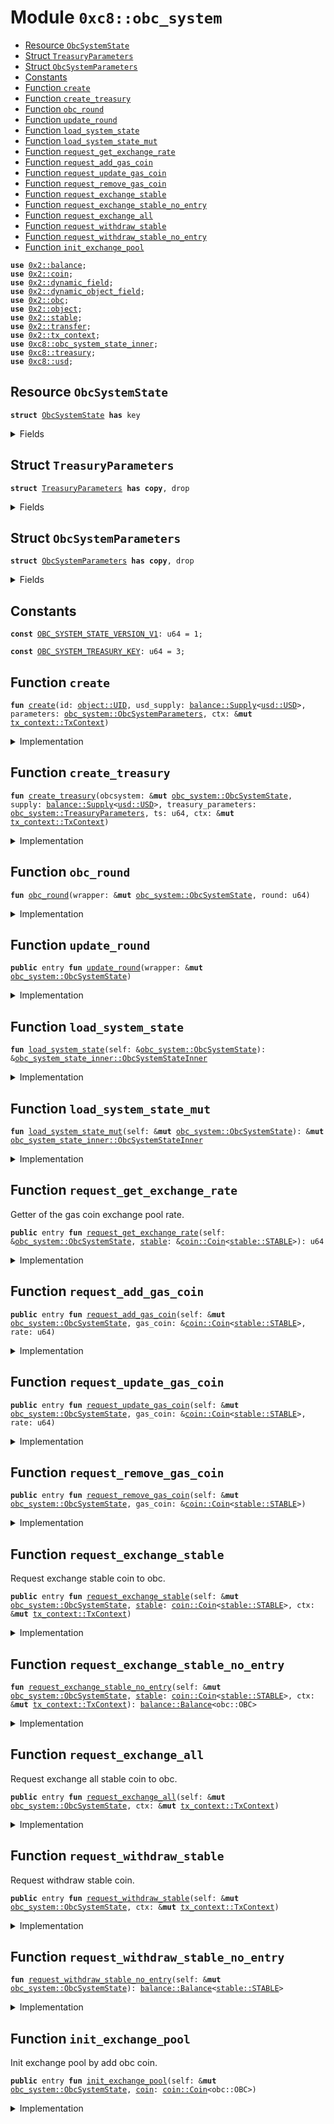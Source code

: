 
<a name="0xc8_obc_system"></a>

# Module `0xc8::obc_system`



-  [Resource `ObcSystemState`](#0xc8_obc_system_ObcSystemState)
-  [Struct `TreasuryParameters`](#0xc8_obc_system_TreasuryParameters)
-  [Struct `ObcSystemParameters`](#0xc8_obc_system_ObcSystemParameters)
-  [Constants](#@Constants_0)
-  [Function `create`](#0xc8_obc_system_create)
-  [Function `create_treasury`](#0xc8_obc_system_create_treasury)
-  [Function `obc_round`](#0xc8_obc_system_obc_round)
-  [Function `update_round`](#0xc8_obc_system_update_round)
-  [Function `load_system_state`](#0xc8_obc_system_load_system_state)
-  [Function `load_system_state_mut`](#0xc8_obc_system_load_system_state_mut)
-  [Function `request_get_exchange_rate`](#0xc8_obc_system_request_get_exchange_rate)
-  [Function `request_add_gas_coin`](#0xc8_obc_system_request_add_gas_coin)
-  [Function `request_update_gas_coin`](#0xc8_obc_system_request_update_gas_coin)
-  [Function `request_remove_gas_coin`](#0xc8_obc_system_request_remove_gas_coin)
-  [Function `request_exchange_stable`](#0xc8_obc_system_request_exchange_stable)
-  [Function `request_exchange_stable_no_entry`](#0xc8_obc_system_request_exchange_stable_no_entry)
-  [Function `request_exchange_all`](#0xc8_obc_system_request_exchange_all)
-  [Function `request_withdraw_stable`](#0xc8_obc_system_request_withdraw_stable)
-  [Function `request_withdraw_stable_no_entry`](#0xc8_obc_system_request_withdraw_stable_no_entry)
-  [Function `init_exchange_pool`](#0xc8_obc_system_init_exchange_pool)


<pre><code><b>use</b> <a href="../../../.././build/Sui/docs/balance.md#0x2_balance">0x2::balance</a>;
<b>use</b> <a href="../../../.././build/Sui/docs/coin.md#0x2_coin">0x2::coin</a>;
<b>use</b> <a href="../../../.././build/Sui/docs/dynamic_field.md#0x2_dynamic_field">0x2::dynamic_field</a>;
<b>use</b> <a href="../../../.././build/Sui/docs/dynamic_object_field.md#0x2_dynamic_object_field">0x2::dynamic_object_field</a>;
<b>use</b> <a href="../../../.././build/Sui/docs/obc.md#0x2_obc">0x2::obc</a>;
<b>use</b> <a href="../../../.././build/Sui/docs/object.md#0x2_object">0x2::object</a>;
<b>use</b> <a href="../../../.././build/Sui/docs/stable.md#0x2_stable">0x2::stable</a>;
<b>use</b> <a href="../../../.././build/Sui/docs/transfer.md#0x2_transfer">0x2::transfer</a>;
<b>use</b> <a href="../../../.././build/Sui/docs/tx_context.md#0x2_tx_context">0x2::tx_context</a>;
<b>use</b> <a href="obc_system_state_inner.md#0xc8_obc_system_state_inner">0xc8::obc_system_state_inner</a>;
<b>use</b> <a href="treasury.md#0xc8_treasury">0xc8::treasury</a>;
<b>use</b> <a href="usd.md#0xc8_usd">0xc8::usd</a>;
</code></pre>



<a name="0xc8_obc_system_ObcSystemState"></a>

## Resource `ObcSystemState`



<pre><code><b>struct</b> <a href="obc_system.md#0xc8_obc_system_ObcSystemState">ObcSystemState</a> <b>has</b> key
</code></pre>



<details>
<summary>Fields</summary>


<dl>
<dt>
<code>id: <a href="../../../.././build/Sui/docs/object.md#0x2_object_UID">object::UID</a></code>
</dt>
<dd>

</dd>
<dt>
<code>version: u64</code>
</dt>
<dd>

</dd>
</dl>


</details>

<a name="0xc8_obc_system_TreasuryParameters"></a>

## Struct `TreasuryParameters`



<pre><code><b>struct</b> <a href="obc_system.md#0xc8_obc_system_TreasuryParameters">TreasuryParameters</a> <b>has</b> <b>copy</b>, drop
</code></pre>



<details>
<summary>Fields</summary>


<dl>
<dt>
<code>position_number: u32</code>
</dt>
<dd>

</dd>
<dt>
<code>tick_spacing: u32</code>
</dt>
<dd>

</dd>
<dt>
<code>initialize_price: u128</code>
</dt>
<dd>

</dd>
</dl>


</details>

<a name="0xc8_obc_system_ObcSystemParameters"></a>

## Struct `ObcSystemParameters`



<pre><code><b>struct</b> <a href="obc_system.md#0xc8_obc_system_ObcSystemParameters">ObcSystemParameters</a> <b>has</b> <b>copy</b>, drop
</code></pre>



<details>
<summary>Fields</summary>


<dl>
<dt>
<code>treasury_parameters: <a href="obc_system.md#0xc8_obc_system_TreasuryParameters">obc_system::TreasuryParameters</a></code>
</dt>
<dd>

</dd>
<dt>
<code>chain_start_timestamp_ms: u64</code>
</dt>
<dd>

</dd>
</dl>


</details>

<a name="@Constants_0"></a>

## Constants


<a name="0xc8_obc_system_OBC_SYSTEM_STATE_VERSION_V1"></a>



<pre><code><b>const</b> <a href="obc_system.md#0xc8_obc_system_OBC_SYSTEM_STATE_VERSION_V1">OBC_SYSTEM_STATE_VERSION_V1</a>: u64 = 1;
</code></pre>



<a name="0xc8_obc_system_OBC_SYSTEM_TREASURY_KEY"></a>



<pre><code><b>const</b> <a href="obc_system.md#0xc8_obc_system_OBC_SYSTEM_TREASURY_KEY">OBC_SYSTEM_TREASURY_KEY</a>: u64 = 3;
</code></pre>



<a name="0xc8_obc_system_create"></a>

## Function `create`



<pre><code><b>fun</b> <a href="obc_system.md#0xc8_obc_system_create">create</a>(id: <a href="../../../.././build/Sui/docs/object.md#0x2_object_UID">object::UID</a>, usd_supply: <a href="../../../.././build/Sui/docs/balance.md#0x2_balance_Supply">balance::Supply</a>&lt;<a href="usd.md#0xc8_usd_USD">usd::USD</a>&gt;, parameters: <a href="obc_system.md#0xc8_obc_system_ObcSystemParameters">obc_system::ObcSystemParameters</a>, ctx: &<b>mut</b> <a href="../../../.././build/Sui/docs/tx_context.md#0x2_tx_context_TxContext">tx_context::TxContext</a>)
</code></pre>



<details>
<summary>Implementation</summary>


<pre><code><b>fun</b> <a href="obc_system.md#0xc8_obc_system_create">create</a>(
    id: UID,
    usd_supply: Supply&lt;USD&gt;,
    parameters: <a href="obc_system.md#0xc8_obc_system_ObcSystemParameters">ObcSystemParameters</a>,
    ctx: &<b>mut</b> TxContext,    ){
    <b>let</b> inner_state = <a href="obc_system_state_inner.md#0xc8_obc_system_state_inner_create_inner_state">obc_system_state_inner::create_inner_state</a>(ctx);
    <b>let</b> self = <a href="obc_system.md#0xc8_obc_system_ObcSystemState">ObcSystemState</a> {
        id,
        version: <a href="obc_system.md#0xc8_obc_system_OBC_SYSTEM_STATE_VERSION_V1">OBC_SYSTEM_STATE_VERSION_V1</a>
    };

    <a href="../../../.././build/Sui/docs/dynamic_field.md#0x2_dynamic_field_add">dynamic_field::add</a>(&<b>mut</b> self.id, <a href="obc_system.md#0xc8_obc_system_OBC_SYSTEM_STATE_VERSION_V1">OBC_SYSTEM_STATE_VERSION_V1</a>, inner_state);

    <a href="obc_system.md#0xc8_obc_system_create_treasury">create_treasury</a>(
        &<b>mut</b> self,
        usd_supply,
        parameters.treasury_parameters,
        parameters.chain_start_timestamp_ms,
        ctx
    );
    <a href="../../../.././build/Sui/docs/transfer.md#0x2_transfer_share_object">transfer::share_object</a>(self);
}
</code></pre>



</details>

<a name="0xc8_obc_system_create_treasury"></a>

## Function `create_treasury`



<pre><code><b>fun</b> <a href="obc_system.md#0xc8_obc_system_create_treasury">create_treasury</a>(obcsystem: &<b>mut</b> <a href="obc_system.md#0xc8_obc_system_ObcSystemState">obc_system::ObcSystemState</a>, supply: <a href="../../../.././build/Sui/docs/balance.md#0x2_balance_Supply">balance::Supply</a>&lt;<a href="usd.md#0xc8_usd_USD">usd::USD</a>&gt;, treasury_parameters: <a href="obc_system.md#0xc8_obc_system_TreasuryParameters">obc_system::TreasuryParameters</a>, ts: u64, ctx: &<b>mut</b> <a href="../../../.././build/Sui/docs/tx_context.md#0x2_tx_context_TxContext">tx_context::TxContext</a>)
</code></pre>



<details>
<summary>Implementation</summary>


<pre><code><b>fun</b> <a href="obc_system.md#0xc8_obc_system_create_treasury">create_treasury</a>(
    obcsystem: &<b>mut</b> <a href="obc_system.md#0xc8_obc_system_ObcSystemState">ObcSystemState</a>,
    supply: Supply&lt;USD&gt;,
    treasury_parameters: <a href="obc_system.md#0xc8_obc_system_TreasuryParameters">TreasuryParameters</a>,
    ts: u64,
    ctx: &<b>mut</b> TxContext
)
{
    <b>let</b> t = <a href="treasury.md#0xc8_treasury_create_treasury">treasury::create_treasury</a>(ctx);
    <a href="../../../.././build/Sui/docs/dynamic_object_field.md#0x2_dynamic_object_field_add">dynamic_object_field::add</a>(&<b>mut</b> obcsystem.id, <a href="obc_system.md#0xc8_obc_system_OBC_SYSTEM_TREASURY_KEY">OBC_SYSTEM_TREASURY_KEY</a>, t);

    <b>let</b> mut_t = <a href="../../../.././build/Sui/docs/dynamic_object_field.md#0x2_dynamic_object_field_borrow_mut">dynamic_object_field::borrow_mut</a>&lt;u64, <a href="treasury.md#0xc8_treasury_Treasury">treasury::Treasury</a>&gt;(
        &<b>mut</b> obcsystem.id,
        <a href="obc_system.md#0xc8_obc_system_OBC_SYSTEM_TREASURY_KEY">OBC_SYSTEM_TREASURY_KEY</a>
    );
    // create <a href="obc.md#0xc8_obc">obc</a>-<a href="usd.md#0xc8_usd">usd</a> pool
    <a href="treasury.md#0xc8_treasury_create_vault">treasury::create_vault</a>&lt;OBC, USD, USD&gt;(
        mut_t,
        supply,
        treasury_parameters.position_number,
        treasury_parameters.tick_spacing,
        treasury_parameters.initialize_price,
        ts,
        ctx,
    );
}
</code></pre>



</details>

<a name="0xc8_obc_system_obc_round"></a>

## Function `obc_round`



<pre><code><b>fun</b> <a href="obc_system.md#0xc8_obc_system_obc_round">obc_round</a>(wrapper: &<b>mut</b> <a href="obc_system.md#0xc8_obc_system_ObcSystemState">obc_system::ObcSystemState</a>, round: u64)
</code></pre>



<details>
<summary>Implementation</summary>


<pre><code><b>fun</b> <a href="obc_system.md#0xc8_obc_system_obc_round">obc_round</a>(
    wrapper: &<b>mut</b> <a href="obc_system.md#0xc8_obc_system_ObcSystemState">ObcSystemState</a>,
    round:u64
){
    <b>let</b> inner_state = <a href="obc_system.md#0xc8_obc_system_load_system_state_mut">load_system_state_mut</a>(wrapper);
    <a href="obc_system_state_inner.md#0xc8_obc_system_state_inner_update_round">obc_system_state_inner::update_round</a>(inner_state, round);
}
</code></pre>



</details>

<a name="0xc8_obc_system_update_round"></a>

## Function `update_round`



<pre><code><b>public</b> entry <b>fun</b> <a href="obc_system.md#0xc8_obc_system_update_round">update_round</a>(wrapper: &<b>mut</b> <a href="obc_system.md#0xc8_obc_system_ObcSystemState">obc_system::ObcSystemState</a>)
</code></pre>



<details>
<summary>Implementation</summary>


<pre><code><b>public</b> entry <b>fun</b> <a href="obc_system.md#0xc8_obc_system_update_round">update_round</a>(
    wrapper: &<b>mut</b> <a href="obc_system.md#0xc8_obc_system_ObcSystemState">ObcSystemState</a>,
){
    <a href="obc_system.md#0xc8_obc_system_obc_round">obc_round</a>(wrapper,200)
}
</code></pre>



</details>

<a name="0xc8_obc_system_load_system_state"></a>

## Function `load_system_state`



<pre><code><b>fun</b> <a href="obc_system.md#0xc8_obc_system_load_system_state">load_system_state</a>(self: &<a href="obc_system.md#0xc8_obc_system_ObcSystemState">obc_system::ObcSystemState</a>): &<a href="obc_system_state_inner.md#0xc8_obc_system_state_inner_ObcSystemStateInner">obc_system_state_inner::ObcSystemStateInner</a>
</code></pre>



<details>
<summary>Implementation</summary>


<pre><code><b>fun</b> <a href="obc_system.md#0xc8_obc_system_load_system_state">load_system_state</a>(
    self: &<a href="obc_system.md#0xc8_obc_system_ObcSystemState">ObcSystemState</a>
): &ObcSystemStateInner {
   <a href="../../../.././build/Sui/docs/dynamic_field.md#0x2_dynamic_field_borrow">dynamic_field::borrow</a>(&self.id, self.version)
}
</code></pre>



</details>

<a name="0xc8_obc_system_load_system_state_mut"></a>

## Function `load_system_state_mut`



<pre><code><b>fun</b> <a href="obc_system.md#0xc8_obc_system_load_system_state_mut">load_system_state_mut</a>(self: &<b>mut</b> <a href="obc_system.md#0xc8_obc_system_ObcSystemState">obc_system::ObcSystemState</a>): &<b>mut</b> <a href="obc_system_state_inner.md#0xc8_obc_system_state_inner_ObcSystemStateInner">obc_system_state_inner::ObcSystemStateInner</a>
</code></pre>



<details>
<summary>Implementation</summary>


<pre><code><b>fun</b> <a href="obc_system.md#0xc8_obc_system_load_system_state_mut">load_system_state_mut</a>(
    self: &<b>mut</b> <a href="obc_system.md#0xc8_obc_system_ObcSystemState">ObcSystemState</a>
): &<b>mut</b> ObcSystemStateInner {
    <a href="../../../.././build/Sui/docs/dynamic_field.md#0x2_dynamic_field_borrow_mut">dynamic_field::borrow_mut</a>(&<b>mut</b> self.id, self.version)
}
</code></pre>



</details>

<a name="0xc8_obc_system_request_get_exchange_rate"></a>

## Function `request_get_exchange_rate`

Getter of the gas coin exchange pool rate.


<pre><code><b>public</b> entry <b>fun</b> <a href="obc_system.md#0xc8_obc_system_request_get_exchange_rate">request_get_exchange_rate</a>(self: &<a href="obc_system.md#0xc8_obc_system_ObcSystemState">obc_system::ObcSystemState</a>, <a href="../../../.././build/Sui/docs/stable.md#0x2_stable">stable</a>: &<a href="../../../.././build/Sui/docs/coin.md#0x2_coin_Coin">coin::Coin</a>&lt;<a href="../../../.././build/Sui/docs/stable.md#0x2_stable_STABLE">stable::STABLE</a>&gt;): u64
</code></pre>



<details>
<summary>Implementation</summary>


<pre><code><b>public</b> entry <b>fun</b> <a href="obc_system.md#0xc8_obc_system_request_get_exchange_rate">request_get_exchange_rate</a>(
    self: &<a href="obc_system.md#0xc8_obc_system_ObcSystemState">ObcSystemState</a>,
    <a href="../../../.././build/Sui/docs/stable.md#0x2_stable">stable</a>: &Coin&lt;STABLE&gt;
): u64 {
    <b>let</b> inner_state = <a href="obc_system.md#0xc8_obc_system_load_system_state">load_system_state</a>(self);
    <a href="obc_system_state_inner.md#0xc8_obc_system_state_inner_requst_get_exchange_rate">obc_system_state_inner::requst_get_exchange_rate</a>&lt;STABLE&gt;(inner_state, <a href="../../../.././build/Sui/docs/stable.md#0x2_stable">stable</a>)
}
</code></pre>



</details>

<a name="0xc8_obc_system_request_add_gas_coin"></a>

## Function `request_add_gas_coin`



<pre><code><b>public</b> entry <b>fun</b> <a href="obc_system.md#0xc8_obc_system_request_add_gas_coin">request_add_gas_coin</a>(self: &<b>mut</b> <a href="obc_system.md#0xc8_obc_system_ObcSystemState">obc_system::ObcSystemState</a>, gas_coin: &<a href="../../../.././build/Sui/docs/coin.md#0x2_coin_Coin">coin::Coin</a>&lt;<a href="../../../.././build/Sui/docs/stable.md#0x2_stable_STABLE">stable::STABLE</a>&gt;, rate: u64)
</code></pre>



<details>
<summary>Implementation</summary>


<pre><code><b>public</b> entry <b>fun</b> <a href="obc_system.md#0xc8_obc_system_request_add_gas_coin">request_add_gas_coin</a>(
    self: &<b>mut</b> <a href="obc_system.md#0xc8_obc_system_ObcSystemState">ObcSystemState</a>,
    gas_coin: &Coin&lt;STABLE&gt;,
    rate: u64,
) {
    <b>let</b> inner_state = <a href="obc_system.md#0xc8_obc_system_load_system_state_mut">load_system_state_mut</a>(self);
    <a href="obc_system_state_inner.md#0xc8_obc_system_state_inner_request_add_gas_coin">obc_system_state_inner::request_add_gas_coin</a>(inner_state, gas_coin, rate)
}
</code></pre>



</details>

<a name="0xc8_obc_system_request_update_gas_coin"></a>

## Function `request_update_gas_coin`



<pre><code><b>public</b> entry <b>fun</b> <a href="obc_system.md#0xc8_obc_system_request_update_gas_coin">request_update_gas_coin</a>(self: &<b>mut</b> <a href="obc_system.md#0xc8_obc_system_ObcSystemState">obc_system::ObcSystemState</a>, gas_coin: &<a href="../../../.././build/Sui/docs/coin.md#0x2_coin_Coin">coin::Coin</a>&lt;<a href="../../../.././build/Sui/docs/stable.md#0x2_stable_STABLE">stable::STABLE</a>&gt;, rate: u64)
</code></pre>



<details>
<summary>Implementation</summary>


<pre><code><b>public</b> entry <b>fun</b> <a href="obc_system.md#0xc8_obc_system_request_update_gas_coin">request_update_gas_coin</a>(
    self: &<b>mut</b> <a href="obc_system.md#0xc8_obc_system_ObcSystemState">ObcSystemState</a>,
    gas_coin: &Coin&lt;STABLE&gt;,
    rate: u64,
) {
    <b>let</b> inner_state = <a href="obc_system.md#0xc8_obc_system_load_system_state_mut">load_system_state_mut</a>(self);
    <a href="obc_system_state_inner.md#0xc8_obc_system_state_inner_request_update_gas_coin">obc_system_state_inner::request_update_gas_coin</a>(inner_state, gas_coin, rate)
}
</code></pre>



</details>

<a name="0xc8_obc_system_request_remove_gas_coin"></a>

## Function `request_remove_gas_coin`



<pre><code><b>public</b> entry <b>fun</b> <a href="obc_system.md#0xc8_obc_system_request_remove_gas_coin">request_remove_gas_coin</a>(self: &<b>mut</b> <a href="obc_system.md#0xc8_obc_system_ObcSystemState">obc_system::ObcSystemState</a>, gas_coin: &<a href="../../../.././build/Sui/docs/coin.md#0x2_coin_Coin">coin::Coin</a>&lt;<a href="../../../.././build/Sui/docs/stable.md#0x2_stable_STABLE">stable::STABLE</a>&gt;)
</code></pre>



<details>
<summary>Implementation</summary>


<pre><code><b>public</b> entry <b>fun</b> <a href="obc_system.md#0xc8_obc_system_request_remove_gas_coin">request_remove_gas_coin</a>(
    self: &<b>mut</b> <a href="obc_system.md#0xc8_obc_system_ObcSystemState">ObcSystemState</a>,
    gas_coin: &Coin&lt;STABLE&gt;,
) {
    <b>let</b> inner_state = <a href="obc_system.md#0xc8_obc_system_load_system_state_mut">load_system_state_mut</a>(self);
    <a href="obc_system_state_inner.md#0xc8_obc_system_state_inner_request_remove_gas_coin">obc_system_state_inner::request_remove_gas_coin</a>(inner_state, gas_coin)
}
</code></pre>



</details>

<a name="0xc8_obc_system_request_exchange_stable"></a>

## Function `request_exchange_stable`

Request exchange stable coin to obc.


<pre><code><b>public</b> entry <b>fun</b> <a href="obc_system.md#0xc8_obc_system_request_exchange_stable">request_exchange_stable</a>(self: &<b>mut</b> <a href="obc_system.md#0xc8_obc_system_ObcSystemState">obc_system::ObcSystemState</a>, <a href="../../../.././build/Sui/docs/stable.md#0x2_stable">stable</a>: <a href="../../../.././build/Sui/docs/coin.md#0x2_coin_Coin">coin::Coin</a>&lt;<a href="../../../.././build/Sui/docs/stable.md#0x2_stable_STABLE">stable::STABLE</a>&gt;, ctx: &<b>mut</b> <a href="../../../.././build/Sui/docs/tx_context.md#0x2_tx_context_TxContext">tx_context::TxContext</a>)
</code></pre>



<details>
<summary>Implementation</summary>


<pre><code><b>public</b> entry <b>fun</b> <a href="obc_system.md#0xc8_obc_system_request_exchange_stable">request_exchange_stable</a>(
    self: &<b>mut</b> <a href="obc_system.md#0xc8_obc_system_ObcSystemState">ObcSystemState</a>,
    <a href="../../../.././build/Sui/docs/stable.md#0x2_stable">stable</a>: Coin&lt;STABLE&gt;,
    ctx: &<b>mut</b> TxContext,
) {
    <b>let</b> <a href="../../../.././build/Sui/docs/balance.md#0x2_balance">balance</a> = <a href="obc_system.md#0xc8_obc_system_request_exchange_stable_no_entry">request_exchange_stable_no_entry</a>(self, <a href="../../../.././build/Sui/docs/stable.md#0x2_stable">stable</a>, ctx);
    <a href="../../../.././build/Sui/docs/transfer.md#0x2_transfer_public_transfer">transfer::public_transfer</a>(<a href="../../../.././build/Sui/docs/coin.md#0x2_coin_from_balance">coin::from_balance</a>(<a href="../../../.././build/Sui/docs/balance.md#0x2_balance">balance</a>, ctx), <a href="../../../.././build/Sui/docs/tx_context.md#0x2_tx_context_sender">tx_context::sender</a>(ctx));
}
</code></pre>



</details>

<a name="0xc8_obc_system_request_exchange_stable_no_entry"></a>

## Function `request_exchange_stable_no_entry`



<pre><code><b>fun</b> <a href="obc_system.md#0xc8_obc_system_request_exchange_stable_no_entry">request_exchange_stable_no_entry</a>(self: &<b>mut</b> <a href="obc_system.md#0xc8_obc_system_ObcSystemState">obc_system::ObcSystemState</a>, <a href="../../../.././build/Sui/docs/stable.md#0x2_stable">stable</a>: <a href="../../../.././build/Sui/docs/coin.md#0x2_coin_Coin">coin::Coin</a>&lt;<a href="../../../.././build/Sui/docs/stable.md#0x2_stable_STABLE">stable::STABLE</a>&gt;, ctx: &<b>mut</b> <a href="../../../.././build/Sui/docs/tx_context.md#0x2_tx_context_TxContext">tx_context::TxContext</a>): <a href="../../../.././build/Sui/docs/balance.md#0x2_balance_Balance">balance::Balance</a>&lt;obc::OBC&gt;
</code></pre>



<details>
<summary>Implementation</summary>


<pre><code><b>fun</b> <a href="obc_system.md#0xc8_obc_system_request_exchange_stable_no_entry">request_exchange_stable_no_entry</a>(
    self: &<b>mut</b> <a href="obc_system.md#0xc8_obc_system_ObcSystemState">ObcSystemState</a>,
    <a href="../../../.././build/Sui/docs/stable.md#0x2_stable">stable</a>: Coin&lt;STABLE&gt;,
    ctx: &<b>mut</b> TxContext,
): Balance&lt;OBC&gt; {
    <b>let</b> inner_state = <a href="obc_system.md#0xc8_obc_system_load_system_state_mut">load_system_state_mut</a>(self);
    <a href="obc_system_state_inner.md#0xc8_obc_system_state_inner_request_exchange_stable">obc_system_state_inner::request_exchange_stable</a>(inner_state, <a href="../../../.././build/Sui/docs/stable.md#0x2_stable">stable</a>, ctx)
}
</code></pre>



</details>

<a name="0xc8_obc_system_request_exchange_all"></a>

## Function `request_exchange_all`

Request exchange all stable coin to obc.


<pre><code><b>public</b> entry <b>fun</b> <a href="obc_system.md#0xc8_obc_system_request_exchange_all">request_exchange_all</a>(self: &<b>mut</b> <a href="obc_system.md#0xc8_obc_system_ObcSystemState">obc_system::ObcSystemState</a>, ctx: &<b>mut</b> <a href="../../../.././build/Sui/docs/tx_context.md#0x2_tx_context_TxContext">tx_context::TxContext</a>)
</code></pre>



<details>
<summary>Implementation</summary>


<pre><code><b>public</b> entry <b>fun</b> <a href="obc_system.md#0xc8_obc_system_request_exchange_all">request_exchange_all</a>(
    self: &<b>mut</b> <a href="obc_system.md#0xc8_obc_system_ObcSystemState">ObcSystemState</a>,
    ctx: &<b>mut</b> TxContext,
) {
    <b>let</b> inner_state = <a href="obc_system.md#0xc8_obc_system_load_system_state_mut">load_system_state_mut</a>(self);
    <a href="obc_system_state_inner.md#0xc8_obc_system_state_inner_request_exchange_all">obc_system_state_inner::request_exchange_all</a>(inner_state, ctx)
}
</code></pre>



</details>

<a name="0xc8_obc_system_request_withdraw_stable"></a>

## Function `request_withdraw_stable`

Request withdraw stable coin.


<pre><code><b>public</b> entry <b>fun</b> <a href="obc_system.md#0xc8_obc_system_request_withdraw_stable">request_withdraw_stable</a>(self: &<b>mut</b> <a href="obc_system.md#0xc8_obc_system_ObcSystemState">obc_system::ObcSystemState</a>, ctx: &<b>mut</b> <a href="../../../.././build/Sui/docs/tx_context.md#0x2_tx_context_TxContext">tx_context::TxContext</a>)
</code></pre>



<details>
<summary>Implementation</summary>


<pre><code><b>public</b> entry <b>fun</b> <a href="obc_system.md#0xc8_obc_system_request_withdraw_stable">request_withdraw_stable</a>(
    self: &<b>mut</b> <a href="obc_system.md#0xc8_obc_system_ObcSystemState">ObcSystemState</a>,
    ctx: &<b>mut</b> TxContext,
) {
    <b>let</b> stables = <a href="obc_system.md#0xc8_obc_system_request_withdraw_stable_no_entry">request_withdraw_stable_no_entry</a>(self);
    <a href="../../../.././build/Sui/docs/transfer.md#0x2_transfer_public_transfer">transfer::public_transfer</a>(<a href="../../../.././build/Sui/docs/coin.md#0x2_coin_from_balance">coin::from_balance</a>(stables, ctx), <a href="../../../.././build/Sui/docs/tx_context.md#0x2_tx_context_sender">tx_context::sender</a>(ctx));
}
</code></pre>



</details>

<a name="0xc8_obc_system_request_withdraw_stable_no_entry"></a>

## Function `request_withdraw_stable_no_entry`



<pre><code><b>fun</b> <a href="obc_system.md#0xc8_obc_system_request_withdraw_stable_no_entry">request_withdraw_stable_no_entry</a>(self: &<b>mut</b> <a href="obc_system.md#0xc8_obc_system_ObcSystemState">obc_system::ObcSystemState</a>): <a href="../../../.././build/Sui/docs/balance.md#0x2_balance_Balance">balance::Balance</a>&lt;<a href="../../../.././build/Sui/docs/stable.md#0x2_stable_STABLE">stable::STABLE</a>&gt;
</code></pre>



<details>
<summary>Implementation</summary>


<pre><code><b>fun</b> <a href="obc_system.md#0xc8_obc_system_request_withdraw_stable_no_entry">request_withdraw_stable_no_entry</a>(
    self: &<b>mut</b> <a href="obc_system.md#0xc8_obc_system_ObcSystemState">ObcSystemState</a>,
): Balance&lt;STABLE&gt; {
    <b>let</b> inner_state = <a href="obc_system.md#0xc8_obc_system_load_system_state_mut">load_system_state_mut</a>(self);
    <a href="obc_system_state_inner.md#0xc8_obc_system_state_inner_request_withdraw_stable">obc_system_state_inner::request_withdraw_stable</a>(inner_state)
}
</code></pre>



</details>

<a name="0xc8_obc_system_init_exchange_pool"></a>

## Function `init_exchange_pool`

Init exchange pool by add obc coin.


<pre><code><b>public</b> entry <b>fun</b> <a href="obc_system.md#0xc8_obc_system_init_exchange_pool">init_exchange_pool</a>(self: &<b>mut</b> <a href="obc_system.md#0xc8_obc_system_ObcSystemState">obc_system::ObcSystemState</a>, <a href="../../../.././build/Sui/docs/coin.md#0x2_coin">coin</a>: <a href="../../../.././build/Sui/docs/coin.md#0x2_coin_Coin">coin::Coin</a>&lt;obc::OBC&gt;)
</code></pre>



<details>
<summary>Implementation</summary>


<pre><code><b>public</b> entry <b>fun</b> <a href="obc_system.md#0xc8_obc_system_init_exchange_pool">init_exchange_pool</a>(
    self: &<b>mut</b> <a href="obc_system.md#0xc8_obc_system_ObcSystemState">ObcSystemState</a>,
    <a href="../../../.././build/Sui/docs/coin.md#0x2_coin">coin</a>: Coin&lt;OBC&gt;,
) {
    <b>let</b> inner_state = <a href="obc_system.md#0xc8_obc_system_load_system_state_mut">load_system_state_mut</a>(self);
    <a href="obc_system_state_inner.md#0xc8_obc_system_state_inner_init_exchange_pool">obc_system_state_inner::init_exchange_pool</a>(inner_state, <a href="../../../.././build/Sui/docs/coin.md#0x2_coin">coin</a>)
}
</code></pre>



</details>

